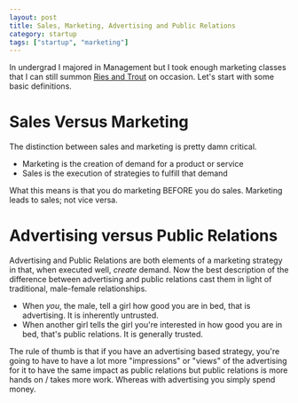 ```yaml
---
layout: post
title: Sales, Marketing, Advertising and Public Relations
category: startup
tags: ["startup", "marketing"]
---
```

In undergrad I majored in Management but I took enough marketing classes that I can still summon [Ries and Trout](https://en.wikipedia.org/wiki/Positioning_(marketing)) on occasion.  Let's start with some basic definitions.

# Sales Versus Marketing

The distinction between sales and marketing is pretty damn critical.  

 * Marketing is the creation of demand for a product or service
 * Sales is the execution of strategies to fulfill that demand

What this means is that you do marketing BEFORE you do sales.  Marketing leads to sales; not vice versa.

# Advertising versus Public Relations

Advertising and Public Relations are both elements of a marketing strategy in that, when executed well, *create* demand.  Now the best description of the difference between advertising and public relations cast them in light of traditional, male-female relationships.  

 * When *you*, the male, tell a girl how good you are in bed, that is advertising.  It is inherently untrusted.
 * When another girl tells the girl you're interested in how good you are in bed, that's public relations.  It is generally trusted.

The rule of thumb is that if you have an advertising based strategy, you're going to have to have a lot more "impressions" or "views" of the advertising for it to have the same impact as public relations but public relations is more hands on / takes more work. Whereas with advertising you simply spend money. 

